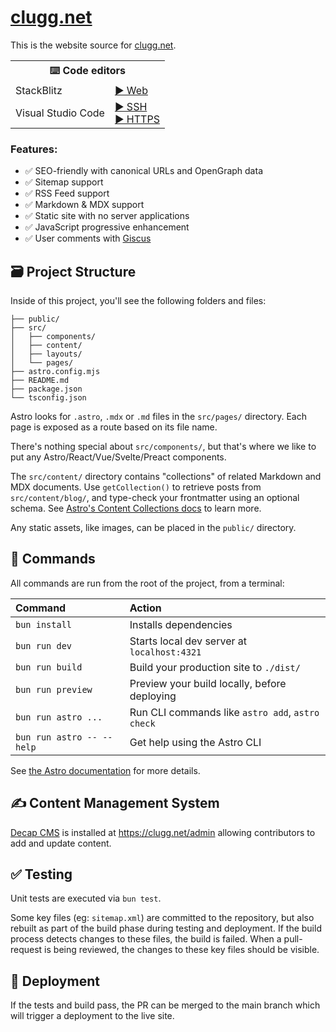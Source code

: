 # [clugg.net][/]

This is the website source for [clugg.net][/].

[/]: https://clugg.net/ "clugg.net"

<table>
    <tr><th colspan="2">⌨️ Code editors</th></tr>
    <tr><td>StackBlitz</td><td><a href="https://stackblitz.com/github/clugg-net/website">▶️ Web</a></td></tr>
    <tr><td>Visual Studio Code</td><td><a href="https://vscode.dev/redirect?url=vscode://ms-vscode-remote.remote-containers/cloneInVolume?url=git@github.com:clugg-net/website.git">▶️ SSH</a><br />
    <a href="https://vscode.dev/redirect?url=vscode://ms-vscode-remote.remote-containers/cloneInVolume?url=https://github.com/clugg-net/website">▶️ HTTPS</a></td></tr>
</table>

### Features:

- ✅ SEO-friendly with canonical URLs and OpenGraph data
- ✅ Sitemap support
- ✅ RSS Feed support
- ✅ Markdown & MDX support
- ✅ Static site with no server applications
- ✅ JavaScript progressive enhancement
- ✅ User comments with [Giscus](https://github.com/giscus/giscus)

## 🗃️ Project Structure

Inside of this project, you'll see the following folders and files:

```text
├── public/
├── src/
│   ├── components/
│   ├── content/
│   ├── layouts/
│   └── pages/
├── astro.config.mjs
├── README.md
├── package.json
└── tsconfig.json
```

Astro looks for `.astro`, `.mdx` or `.md` files in the `src/pages/` directory. Each page is exposed as a route based on its file name.

There's nothing special about `src/components/`, but that's where we like to put any Astro/React/Vue/Svelte/Preact components.

The `src/content/` directory contains "collections" of related Markdown and MDX documents. Use `getCollection()` to retrieve posts from `src/content/blog/`, and type-check your frontmatter using an optional schema. See [Astro's Content Collections docs](https://docs.astro.build/en/guides/content-collections/) to learn more.

Any static assets, like images, can be placed in the `public/` directory.

## 🧞 Commands

All commands are run from the root of the project, from a terminal:

| Command                   | Action                                           |
| :------------------------ | :----------------------------------------------- |
| `bun install`             | Installs dependencies                            |
| `bun run dev`             | Starts local dev server at `localhost:4321`      |
| `bun run build`           | Build your production site to `./dist/`          |
| `bun run preview`         | Preview your build locally, before deploying     |
| `bun run astro ...`       | Run CLI commands like `astro add`, `astro check` |
| `bun run astro -- --help` | Get help using the Astro CLI                     |

See [the Astro documentation](https://docs.astro.build) for more details.

## ✍ Content Management System

[Decap CMS](https://docs.astro.build/en/guides/cms/decap-cms/) is installed at <https://clugg.net/admin> allowing contributors to add and update content.

## ✅ Testing

Unit tests are executed via `bun test`.

Some key files (eg: `sitemap.xml`) are committed to the repository, but also rebuilt as part of the build phase during testing and deployment.
If the build process detects changes to these files, the build is failed.
When a pull-request is being reviewed, the changes to these key files should be visible.

## 🚀 Deployment

If the tests and build pass, the PR can be merged to the main branch which will trigger a deployment to the live site.
